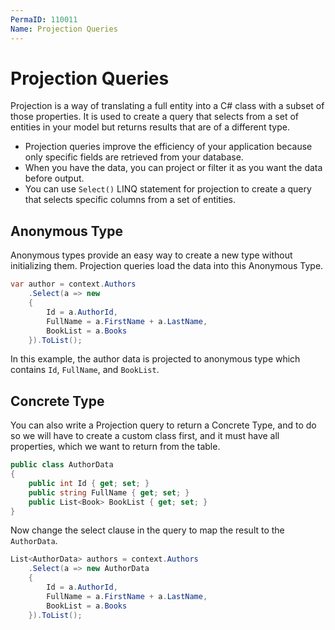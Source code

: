 ```yaml
---
PermaID: 110011
Name: Projection Queries
---
```


# Projection Queries

Projection is a way of translating a full entity into a C# class with a subset of those properties. It is used to create a query that selects from a set of entities in your model but returns results that are of a different type.

 - Projection queries improve the efficiency of your application because only specific fields are retrieved from your database.
 - When you have the data, you can project or filter it as you want the data before output.
 - You can use `Select()` LINQ statement for projection to create a query that selects specific columns from a set of entities.
 
## Anonymous Type

Anonymous types provide an easy way to create a new type without initializing them. Projection queries load the data into this Anonymous Type.


```csharp
var author = context.Authors
    .Select(a => new
    {
        Id = a.AuthorId,
        FullName = a.FirstName + a.LastName,
        BookList = a.Books
    }).ToList();
```

In this example, the author data is projected to anonymous type which contains `Id`, `FullName`, and `BookList`.

## Concrete Type

You can also write a Projection query to return a Concrete Type, and to do so we will have to create a custom class first, and it must have all properties, which we want to return from the table.



```csharp
public class AuthorData
{
    public int Id { get; set; }
    public string FullName { get; set; }
    public List<Book> BookList { get; set; }
}
```

Now change the select clause in the query to map the result to the `AuthorData`.


```csharp
List<AuthorData> authors = context.Authors
    .Select(a => new AuthorData
    {
        Id = a.AuthorId,
        FullName = a.FirstName + a.LastName,
        BookList = a.Books
    }).ToList();
```